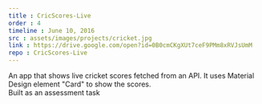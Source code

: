 ```yaml
---
title : CricScores-Live
order : 4
timeline : June 10, 2016
src : assets/images/projects/cricket.jpg
link : https://drive.google.com/open?id=0B0cmCKgXUt7ceF9PMm8xRVJsUmM
repo : CricScores-Live
---
```


An app that shows live cricket scores fetched from an API. It uses Material Design element "Card" to show the scores.
<br> Built as an assessment task